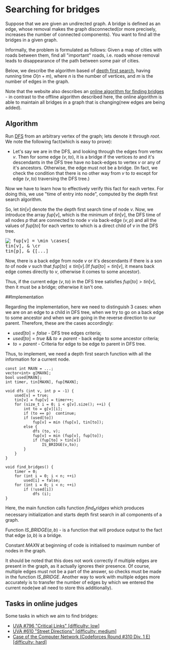 <!--?title Searching for bridges in a graph in O(N+M) -->

# Searching for bridges

Suppose that we are given an undirected graph. A bridge is defined as an edge, whose removal makes the graph disconnected(or more precisely, increases the number of connected components). You want to find all the bridges in a given graph.

Informally, the problem is formulated as follows: Given a map of cities with roads between them, find all "important" roads, i.e. roads whose removal leads to disappearance of the path between some pair of cities.

Below, we describe the algorithm based of [depth first search](http://e-maxx.ru/algo/dfs), having running time $O(n+m)$, where $n$ is the number of vertices, and $m$ is the number of edges in the graph.

Note that the website also describes an [online algorithm for finding bridges](http://e-maxx.ru/algo/bridge_searching_online) - in contrast to the offline algorithm described here, the online algorithm is able to maintain all bridges in a graph that is changing(new edges are being added).

## Algorithm

Run [DFS](http://e-maxx.ru/algo/dfs) from an arbitrary vertex of the graph; lets denote it through $root$. We note the following fact(which is easy to prove):

- Let's say we are in the DFS, and looking through the edges from vertex $v$. Then for some edge $(v, to)$, it is a bridge if the vertices $to$ and it's descendants in the DFS tree have no back-edges to vertex $v$ or any of it's ancestors. Otherwise, the edge must not be a bridge. (In fact, we check the condition that there is no other way from $v$ to $to$ except for edge $(v, to)$ traversing the DFS tree.)

Now we have to learn how to effectively verify this fact for each vertex. For doing this, we use "time of entry into node", computed by the depth first search algorithm.

So, let $tin[v]$ denote the the depth first search time of node $v$. Now, we introduce the array $fup[v]$, which is the minimum of $tin[v]$, the DFS time of all nodes $p$ that are connected to node $v$ via back-edge $(v, p)$ and all the values of $fup[to]$ for each vertex to which is a direct child of $v$ in the DFS tree.

<pre><img src="http://e-maxx.ru/tex2png/cache/ec0a7c417df6f6cbc5ef762cd909127f.png" alt=" fup[v] = \min \cases{
tin[v], &amp; \cr
tin[p], &amp; {[...]"></pre>

Now, there is a back edge from node $v$ or it's descendants if there is a son $to$ of node $v$ such that $fup[to] \leq tin[v]$.(If $fup[to] = tin[v]$, it means back edge comes directly to $v$, otherwise it comes to some ancestor).

Thus, if the current edge $(v, to)$ in the DFS tree satisfies $fup[to] > tin[v]$, then it must be a bridge; otherwise it isn't one.

##Implementation

Regarding the implementation, here we need to distinguish 3 cases: when we are on an edge to a child in DFS tree, when we try to go on a back edge to some ancestor and when we are going in the reverse direction to our parent. Therefore, these are the cases accordingly:

- $used[to] = false$ - DFS tree edges criteria;
- $used[to] = true$ && $to \neq parent$ - back edge to some ancestor criteria;
- $to = parent$ - Criteria for edge to be edge to parent in DFS tree.

Thus, to implement, we need a depth first search function with all the information for a current node.

<pre><code>const int MAXN = ...;
vector&lt;int&gt; g[MAXN];
bool used[MAXN];
int timer, tin[MAXN], fup[MAXN];
 
void dfs (int v, int p = -1) {
	used[v] = true;
	tin[v] = fup[v] = timer++;
	for (size_t i = 0; i < g[v].size(); ++i) {
		int to = g[v][i];
		if (to == p)  continue;
		if (used[to])
			fup[v] = min (fup[v], tin[to]);
		else {
			dfs (to, v);
			fup[v] = min (fup[v], fup[to]);
			if (fup[to] > tin[v])
				IS_BRIDGE(v,to);
		}
	}
}
 
void find_bridges() {
	timer = 0;
	for (int i = 0; i < n; ++i)
		used[i] = false;
	for (int i = 0; i < n; ++i)
		if (!used[i])
			dfs (i);
} </code></pre>

Here, the main function calls function $find_bridges$ which produces necessary initialization and starts depth first search in all components of a graph.

Function $IS$_$BRIDGE(a, b)$ - is a function that will produce output to the fact that edge $(a, b)$ is a bridge.

Constant $MAXN$ at beginning of code is initialised to maximum number of nodes in the graph.

It should be noted that this does not work correctly if multiple edges are present in the graph, as it actually ignores their presence. Of course, multiple edges must not be a part of the answer, so checks must be made in the function $IS$_$BRIDGE$. Another way to work with multiple edges more accurately is to transfer the number of edges by which we entered the current node(we all need to store this additionally).

## Tasks in online judges

Some tasks in which we aim to find bridges:

- [UVA #796 "Critical Links" [difficulty: low]](http://uva.onlinejudge.org/index.php?option=com_onlinejudge&Itemid=8&page=show_problem&problem=737)
- [UVA #610 "Street Directions" [difficulty: medium]](http://uva.onlinejudge.org/index.php?option=onlinejudge&page=show_problem&problem=551)
- [Case of the Computer Network (Codeforces Round #310 Div. 1 E)[difficulty: hard]](http://codeforces.com/problemset/problem/555/E)
